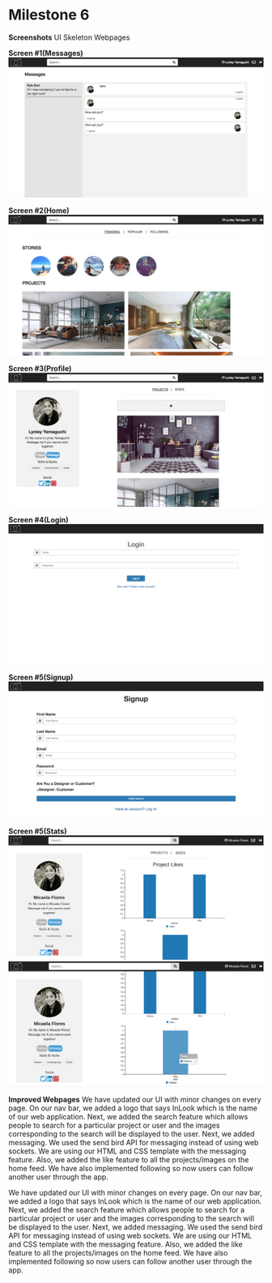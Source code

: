 # Milestone 6

__Screenshots__
UI Skeleton Webpages

__Screen #1(Messages)__
![](m6_images/messages.png)

__Screen #2(Home)__
![](m6_images/home.png)

__Screen #3(Profile)__
![](m6_images/profile.png)

__Screen #4(Login)__
![](m6_images/login.png)

__Screen #5(Signup)__
![](m6_images/signup.png)

__Screen #5(Stats)__
![](m6_images/stats1.png)
![](m6_images/stats2.png)

__Improved Webpages__
We have updated our UI with minor changes on every page. On our nav bar, we added a logo that says InLook which is the name of our web application. Next, we added the search feature which allows people to search for a particular project or user and the images corresponding to the search will be displayed to the user. Next, we added messaging. We used the send bird API for messaging instead of using web sockets. We are using our HTML and CSS template with the messaging feature. Also, we added the like feature to all the projects/images on the home feed. We have also implemented following so now users can follow another user through the app.

We have updated our UI with minor changes on every page. On our nav bar, we added a logo that says InLook which is the name of our web application. Next, we added the search feature which allows people to search for a particular project or user and the images corresponding to the search will be displayed to the user. Next, we added messaging. We used the send bird API for messaging instead of using web sockets. We are using our HTML and CSS template with the messaging feature. Also, we added the like feature to all the projects/images on the home feed. We have also implemented following so now users can follow another user through the app.
